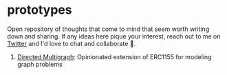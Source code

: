 # prototypes

Open repository of thoughts that come to mind that seem worth writing down and sharing. If any ideas here pique your interest, reach out to me on [Twitter](https://twitter.com/ilikesymmetry) and I'd love to chat and collaborate 🙂.

1. [Directed Multigraph](./src/DirectedMultigraph/): Opinionated extension of ERC1155 for modeling graph problems
